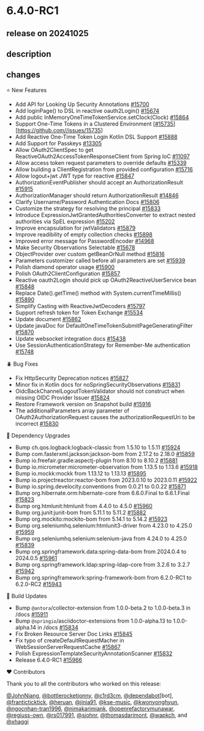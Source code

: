 # 6.4.0-RC1

## release on 20241025

## description

## changes

⭐ New Features

* Add API for Looking Up Security Annotations <a href="https://github.com/spring-projects/spring-security/issues/15700" data-hovercard-type="issue" data-hovercard-url="/spring-projects/spring-security/issues/15700/hovercard">#15700</a>
* Add loginPage() to DSL in reactive oauth2Login() <a href="https://github.com/spring-projects/spring-security/issues/15674" data-hovercard-type="issue" data-hovercard-url="/spring-projects/spring-security/issues/15674/hovercard">#15674</a>
* Add public InMemoryOneTimeTokenService.setClock(Clock) <a href="https://github.com/spring-projects/spring-security/pull/15864" data-hovercard-type="pull_request" data-hovercard-url="/spring-projects/spring-security/pull/15864/hovercard">#15864</a>
* Support One-Time Tokens in a Clustered Environment [<a class="issue-link js-issue-link" data-error-text="Failed to load title" data-id="2505584287" data-permission-text="Title is private" data-url="https://github.com/spring-projects/spring-security/issues/15735" data-hovercard-type="issue" data-hovercard-url="/spring-projects/spring-security/issues/15735/hovercard" href="https://github.com/spring-projects/spring-security/issues/15735">#15735</a>][https://github.com/<a class="issue-link js-issue-link" data-error-text="Failed to load title" data-id="2505584287" data-permission-text="Title is private" data-url="https://github.com/spring-projects/spring-security/issues/15735" data-hovercard-type="issue" data-hovercard-url="/spring-projects/spring-security/issues/15735/hovercard" href="https://github.com/spring-projects/spring-security/issues/15735">/issues/15735</a>]
* Add Reactive One-Time Token Login Kotlin DSL Support <a href="https://github.com/spring-projects/spring-security/pull/15888" data-hovercard-type="pull_request" data-hovercard-url="/spring-projects/spring-security/pull/15888/hovercard">#15888</a>
* Add Support for Passkeys <a href="https://github.com/spring-projects/spring-security/issues/13305" data-hovercard-type="issue" data-hovercard-url="/spring-projects/spring-security/issues/13305/hovercard">#13305</a>
* Allow OAuth2ClientSpec to get ReactiveOAuth2AccessTokenResponseClient from Spring IoC <a href="https://github.com/spring-projects/spring-security/issues/11097" data-hovercard-type="issue" data-hovercard-url="/spring-projects/spring-security/issues/11097/hovercard">#11097</a>
* Allow access token request parameters to override defaults <a href="https://github.com/spring-projects/spring-security/pull/15339" data-hovercard-type="pull_request" data-hovercard-url="/spring-projects/spring-security/pull/15339/hovercard">#15339</a>
* Allow building a ClientRegistration from provided configuration <a href="https://github.com/spring-projects/spring-security/pull/15716" data-hovercard-type="pull_request" data-hovercard-url="/spring-projects/spring-security/pull/15716/hovercard">#15716</a>
* Allow logout+jwt JWT type for reactive <a href="https://github.com/spring-projects/spring-security/pull/15847" data-hovercard-type="pull_request" data-hovercard-url="/spring-projects/spring-security/pull/15847/hovercard">#15847</a>
* AuthorizationEventPublisher should accept an AuthorizationResult <a href="https://github.com/spring-projects/spring-security/issues/15915" data-hovercard-type="issue" data-hovercard-url="/spring-projects/spring-security/issues/15915/hovercard">#15915</a>
* AuthorizationManager should return AuthorizationResult <a href="https://github.com/spring-projects/spring-security/pull/14846" data-hovercard-type="pull_request" data-hovercard-url="/spring-projects/spring-security/pull/14846/hovercard">#14846</a>
* Clarify Username/Password Authentication Docs <a href="https://github.com/spring-projects/spring-security/pull/15806" data-hovercard-type="pull_request" data-hovercard-url="/spring-projects/spring-security/pull/15806/hovercard">#15806</a>
* Customize the strategy for resolving the principal <a href="https://github.com/spring-projects/spring-security/pull/15833" data-hovercard-type="pull_request" data-hovercard-url="/spring-projects/spring-security/pull/15833/hovercard">#15833</a>
* Introduce ExpressionJwtGrantedAuthoritiesConverter to extract nested authorities via SpEL expression <a href="https://github.com/spring-projects/spring-security/pull/15202" data-hovercard-type="pull_request" data-hovercard-url="/spring-projects/spring-security/pull/15202/hovercard">#15202</a>
* Improve encapsulation for jwtValidators <a href="https://github.com/spring-projects/spring-security/pull/15879" data-hovercard-type="pull_request" data-hovercard-url="/spring-projects/spring-security/pull/15879/hovercard">#15879</a>
* Improve readibility of empty collection checks <a href="https://github.com/spring-projects/spring-security/pull/15898" data-hovercard-type="pull_request" data-hovercard-url="/spring-projects/spring-security/pull/15898/hovercard">#15898</a>
* Improved error message for PasswordEncoder <a href="https://github.com/spring-projects/spring-security/pull/14968" data-hovercard-type="pull_request" data-hovercard-url="/spring-projects/spring-security/pull/14968/hovercard">#14968</a>
* Make Security Observations Selectable <a href="https://github.com/spring-projects/spring-security/issues/15678" data-hovercard-type="issue" data-hovercard-url="/spring-projects/spring-security/issues/15678/hovercard">#15678</a>
* ObjectProvider over custom getBeanOrNull method <a href="https://github.com/spring-projects/spring-security/pull/15816" data-hovercard-type="pull_request" data-hovercard-url="/spring-projects/spring-security/pull/15816/hovercard">#15816</a>
* Parameters customizer called before all parameters are set <a href="https://github.com/spring-projects/spring-security/issues/15939" data-hovercard-type="issue" data-hovercard-url="/spring-projects/spring-security/issues/15939/hovercard">#15939</a>
* Polish diamond operator usage <a href="https://github.com/spring-projects/spring-security/pull/15900" data-hovercard-type="pull_request" data-hovercard-url="/spring-projects/spring-security/pull/15900/hovercard">#15900</a>
* Polish OAuth2ClientConfiguration <a href="https://github.com/spring-projects/spring-security/pull/15857" data-hovercard-type="pull_request" data-hovercard-url="/spring-projects/spring-security/pull/15857/hovercard">#15857</a>
* Reactive oauth2Login should pick up OAuth2ReactiveUserService bean <a href="https://github.com/spring-projects/spring-security/pull/15848" data-hovercard-type="pull_request" data-hovercard-url="/spring-projects/spring-security/pull/15848/hovercard">#15848</a>
* Replace Date().getTime() method with System.currentTimeMillis() <a href="https://github.com/spring-projects/spring-security/pull/15890" data-hovercard-type="pull_request" data-hovercard-url="/spring-projects/spring-security/pull/15890/hovercard">#15890</a>
* Simplify Casting with ReactiveJwtDecoders <a href="https://github.com/spring-projects/spring-security/pull/15797" data-hovercard-type="pull_request" data-hovercard-url="/spring-projects/spring-security/pull/15797/hovercard">#15797</a>
* Support refresh token for Token Exchange <a href="https://github.com/spring-projects/spring-security/issues/15534" data-hovercard-type="issue" data-hovercard-url="/spring-projects/spring-security/issues/15534/hovercard">#15534</a>
* Update document <a href="https://github.com/spring-projects/spring-security/pull/15862" data-hovercard-type="pull_request" data-hovercard-url="/spring-projects/spring-security/pull/15862/hovercard">#15862</a>
* Update javaDoc for DefaultOneTimeTokenSubmitPageGeneratingFilter <a href="https://github.com/spring-projects/spring-security/pull/15870" data-hovercard-type="pull_request" data-hovercard-url="/spring-projects/spring-security/pull/15870/hovercard">#15870</a>
* Update websocket integration docs <a href="https://github.com/spring-projects/spring-security/pull/15438" data-hovercard-type="pull_request" data-hovercard-url="/spring-projects/spring-security/pull/15438/hovercard">#15438</a>
* Use SessionAuthenticationStrategy for Remember-Me authentication <a href="https://github.com/spring-projects/spring-security/pull/15748" data-hovercard-type="pull_request" data-hovercard-url="/spring-projects/spring-security/pull/15748/hovercard">#15748</a>

🪲 Bug Fixes

* Fix HttpSecurity Deprecation notices <a href="https://github.com/spring-projects/spring-security/pull/15827" data-hovercard-type="pull_request" data-hovercard-url="/spring-projects/spring-security/pull/15827/hovercard">#15827</a>
* Minor fix in Kotlin docs for noSpringSecurityObservations <a href="https://github.com/spring-projects/spring-security/pull/15831" data-hovercard-type="pull_request" data-hovercard-url="/spring-projects/spring-security/pull/15831/hovercard">#15831</a>
* OidcBackChannelLogoutTokenValidator should not construct when missing OIDC Provider Issuer <a href="https://github.com/spring-projects/spring-security/pull/15824" data-hovercard-type="pull_request" data-hovercard-url="/spring-projects/spring-security/pull/15824/hovercard">#15824</a>
* Restore Framework version on Snapshot build <a href="https://github.com/spring-projects/spring-security/issues/15916" data-hovercard-type="issue" data-hovercard-url="/spring-projects/spring-security/issues/15916/hovercard">#15916</a>
* The additionalParameters array parameter of OAuth2AuthorizationRequest causes the authorizationRequestUri to be incorrect <a href="https://github.com/spring-projects/spring-security/issues/15830" data-hovercard-type="issue" data-hovercard-url="/spring-projects/spring-security/issues/15830/hovercard">#15830</a>

🔨 Dependency Upgrades

* Bump ch.qos.logback:logback-classic from 1.5.10 to 1.5.11 <a href="https://github.com/spring-projects/spring-security/pull/15924" data-hovercard-type="pull_request" data-hovercard-url="/spring-projects/spring-security/pull/15924/hovercard">#15924</a>
* Bump com.fasterxml.jackson:jackson-bom from 2.17.2 to 2.18.0 <a href="https://github.com/spring-projects/spring-security/pull/15859" data-hovercard-type="pull_request" data-hovercard-url="/spring-projects/spring-security/pull/15859/hovercard">#15859</a>
* Bump io.freefair.gradle:aspectj-plugin from 8.10 to 8.10.2 <a href="https://github.com/spring-projects/spring-security/pull/15881" data-hovercard-type="pull_request" data-hovercard-url="/spring-projects/spring-security/pull/15881/hovercard">#15881</a>
* Bump io.micrometer:micrometer-observation from 1.13.5 to 1.13.6 <a href="https://github.com/spring-projects/spring-security/pull/15918" data-hovercard-type="pull_request" data-hovercard-url="/spring-projects/spring-security/pull/15918/hovercard">#15918</a>
* Bump io.mockk:mockk from 1.13.12 to 1.13.13 <a href="https://github.com/spring-projects/spring-security/pull/15895" data-hovercard-type="pull_request" data-hovercard-url="/spring-projects/spring-security/pull/15895/hovercard">#15895</a>
* Bump io.projectreactor:reactor-bom from 2023.0.10 to 2023.0.11 <a href="https://github.com/spring-projects/spring-security/pull/15922" data-hovercard-type="pull_request" data-hovercard-url="/spring-projects/spring-security/pull/15922/hovercard">#15922</a>
* Bump io.spring.develocity.conventions from 0.0.21 to 0.0.22 <a href="https://github.com/spring-projects/spring-security/pull/15871" data-hovercard-type="pull_request" data-hovercard-url="/spring-projects/spring-security/pull/15871/hovercard">#15871</a>
* Bump org.hibernate.orm:hibernate-core from 6.6.0.Final to 6.6.1.Final <a href="https://github.com/spring-projects/spring-security/pull/15823" data-hovercard-type="pull_request" data-hovercard-url="/spring-projects/spring-security/pull/15823/hovercard">#15823</a>
* Bump org.htmlunit:htmlunit from 4.4.0 to 4.5.0 <a href="https://github.com/spring-projects/spring-security/pull/15960" data-hovercard-type="pull_request" data-hovercard-url="/spring-projects/spring-security/pull/15960/hovercard">#15960</a>
* Bump org.junit:junit-bom from 5.11.1 to 5.11.2 <a href="https://github.com/spring-projects/spring-security/pull/15882" data-hovercard-type="pull_request" data-hovercard-url="/spring-projects/spring-security/pull/15882/hovercard">#15882</a>
* Bump org.mockito:mockito-bom from 5.14.1 to 5.14.2 <a href="https://github.com/spring-projects/spring-security/pull/15923" data-hovercard-type="pull_request" data-hovercard-url="/spring-projects/spring-security/pull/15923/hovercard">#15923</a>
* Bump org.seleniumhq.selenium:htmlunit3-driver from 4.23.0 to 4.25.0 <a href="https://github.com/spring-projects/spring-security/pull/15959" data-hovercard-type="pull_request" data-hovercard-url="/spring-projects/spring-security/pull/15959/hovercard">#15959</a>
* Bump org.seleniumhq.selenium:selenium-java from 4.24.0 to 4.25.0 <a href="https://github.com/spring-projects/spring-security/pull/15839" data-hovercard-type="pull_request" data-hovercard-url="/spring-projects/spring-security/pull/15839/hovercard">#15839</a>
* Bump org.springframework.data:spring-data-bom from 2024.0.4 to 2024.0.5 <a href="https://github.com/spring-projects/spring-security/pull/15961" data-hovercard-type="pull_request" data-hovercard-url="/spring-projects/spring-security/pull/15961/hovercard">#15961</a>
* Bump org.springframework.ldap:spring-ldap-core from 3.2.6 to 3.2.7 <a href="https://github.com/spring-projects/spring-security/pull/15942" data-hovercard-type="pull_request" data-hovercard-url="/spring-projects/spring-security/pull/15942/hovercard">#15942</a>
* Bump org.springframework:spring-framework-bom from 6.2.0-RC1 to 6.2.0-RC2 <a href="https://github.com/spring-projects/spring-security/pull/15943" data-hovercard-type="pull_request" data-hovercard-url="/spring-projects/spring-security/pull/15943/hovercard">#15943</a>

🔩 Build Updates

* Bump <code>@antora</code>/collector-extension from 1.0.0-beta.2 to 1.0.0-beta.3 in /docs <a href="https://github.com/spring-projects/spring-security/pull/15911" data-hovercard-type="pull_request" data-hovercard-url="/spring-projects/spring-security/pull/15911/hovercard">#15911</a>
* Bump <code>@springio</code>/asciidoctor-extensions from 1.0.0-alpha.13 to 1.0.0-alpha.14 in /docs <a href="https://github.com/spring-projects/spring-security/pull/15834" data-hovercard-type="pull_request" data-hovercard-url="/spring-projects/spring-security/pull/15834/hovercard">#15834</a>
* Fix Broken Resource Server Doc Links <a href="https://github.com/spring-projects/spring-security/pull/15845" data-hovercard-type="pull_request" data-hovercard-url="/spring-projects/spring-security/pull/15845/hovercard">#15845</a>
* Fix typo of createDefaultRequestMacher in WebSessionServerRequestCache <a href="https://github.com/spring-projects/spring-security/pull/15867" data-hovercard-type="pull_request" data-hovercard-url="/spring-projects/spring-security/pull/15867/hovercard">#15867</a>
* Polish ExpressionTemplateSecurityAnnotationScanner <a href="https://github.com/spring-projects/spring-security/pull/15832" data-hovercard-type="pull_request" data-hovercard-url="/spring-projects/spring-security/pull/15832/hovercard">#15832</a>
* Release 6.4.0-RC1 <a href="https://github.com/spring-projects/spring-security/issues/15966" data-hovercard-type="issue" data-hovercard-url="/spring-projects/spring-security/issues/15966/hovercard">#15966</a>

❤️ Contributors

Thank you to all the contributors who worked on this release:

<a class="user-mention notranslate" data-hovercard-type="user" data-hovercard-url="/users/JohnNiang/hovercard" data-octo-click="hovercard-link-click" data-octo-dimensions="link_type:self" href="https://github.com/JohnNiang">@JohnNiang</a>, <a class="user-mention notranslate" data-hovercard-type="user" data-hovercard-url="/users/bottlerocketjonny/hovercard" data-octo-click="hovercard-link-click" data-octo-dimensions="link_type:self" href="https://github.com/bottlerocketjonny">@bottlerocketjonny</a>, <a class="user-mention notranslate" data-hovercard-type="user" data-hovercard-url="/users/c1rd3cm/hovercard" data-octo-click="hovercard-link-click" data-octo-dimensions="link_type:self" href="https://github.com/c1rd3cm">@c1rd3cm</a>, <a class="user-mention notranslate" data-hovercard-type="organization" data-hovercard-url="/orgs/dependabot/hovercard" data-octo-click="hovercard-link-click" data-octo-dimensions="link_type:self" href="https://github.com/dependabot">@dependabot</a>[bot], <a class="user-mention notranslate" data-hovercard-type="user" data-hovercard-url="/users/franticticktick/hovercard" data-octo-click="hovercard-link-click" data-octo-dimensions="link_type:self" href="https://github.com/franticticktick">@franticticktick</a>, <a class="user-mention notranslate" data-hovercard-type="user" data-hovercard-url="/users/heruan/hovercard" data-octo-click="hovercard-link-click" data-octo-dimensions="link_type:self" href="https://github.com/heruan">@heruan</a>, <a class="user-mention notranslate" data-hovercard-type="user" data-hovercard-url="/users/jinia91/hovercard" data-octo-click="hovercard-link-click" data-octo-dimensions="link_type:self" href="https://github.com/jinia91">@jinia91</a>, <a class="user-mention notranslate" data-hovercard-type="user" data-hovercard-url="/users/kse-music/hovercard" data-octo-click="hovercard-link-click" data-octo-dimensions="link_type:self" href="https://github.com/kse-music">@kse-music</a>, <a class="user-mention notranslate" data-hovercard-type="user" data-hovercard-url="/users/kwonyonghyun/hovercard" data-octo-click="hovercard-link-click" data-octo-dimensions="link_type:self" href="https://github.com/kwonyonghyun">@kwonyonghyun</a>, <a class="user-mention notranslate" data-hovercard-type="user" data-hovercard-url="/users/ngocnhan-tran1996/hovercard" data-octo-click="hovercard-link-click" data-octo-dimensions="link_type:self" href="https://github.com/ngocnhan-tran1996">@ngocnhan-tran1996</a>, <a class="user-mention notranslate" data-hovercard-type="user" data-hovercard-url="/users/nimakarimiank/hovercard" data-octo-click="hovercard-link-click" data-octo-dimensions="link_type:self" href="https://github.com/nimakarimiank">@nimakarimiank</a>, <a class="user-mention notranslate" data-hovercard-type="user" data-hovercard-url="/users/openrefactorymunawar/hovercard" data-octo-click="hovercard-link-click" data-octo-dimensions="link_type:self" href="https://github.com/openrefactorymunawar">@openrefactorymunawar</a>, <a class="user-mention notranslate" data-hovercard-type="user" data-hovercard-url="/users/regiuss-own/hovercard" data-octo-click="hovercard-link-click" data-octo-dimensions="link_type:self" href="https://github.com/regiuss-own">@regiuss-own</a>, <a class="user-mention notranslate" data-hovercard-type="user" data-hovercard-url="/users/rs017991/hovercard" data-octo-click="hovercard-link-click" data-octo-dimensions="link_type:self" href="https://github.com/rs017991">@rs017991</a>, <a class="user-mention notranslate" data-hovercard-type="user" data-hovercard-url="/users/sjohnr/hovercard" data-octo-click="hovercard-link-click" data-octo-dimensions="link_type:self" href="https://github.com/sjohnr">@sjohnr</a>, <a class="user-mention notranslate" data-hovercard-type="user" data-hovercard-url="/users/thomasdarimont/hovercard" data-octo-click="hovercard-link-click" data-octo-dimensions="link_type:self" href="https://github.com/thomasdarimont">@thomasdarimont</a>, <a class="user-mention notranslate" data-hovercard-type="user" data-hovercard-url="/users/wapkch/hovercard" data-octo-click="hovercard-link-click" data-octo-dimensions="link_type:self" href="https://github.com/wapkch">@wapkch</a>, and <a class="user-mention notranslate" data-hovercard-type="user" data-hovercard-url="/users/xhaggi/hovercard" data-octo-click="hovercard-link-click" data-octo-dimensions="link_type:self" href="https://github.com/xhaggi">@xhaggi</a>

